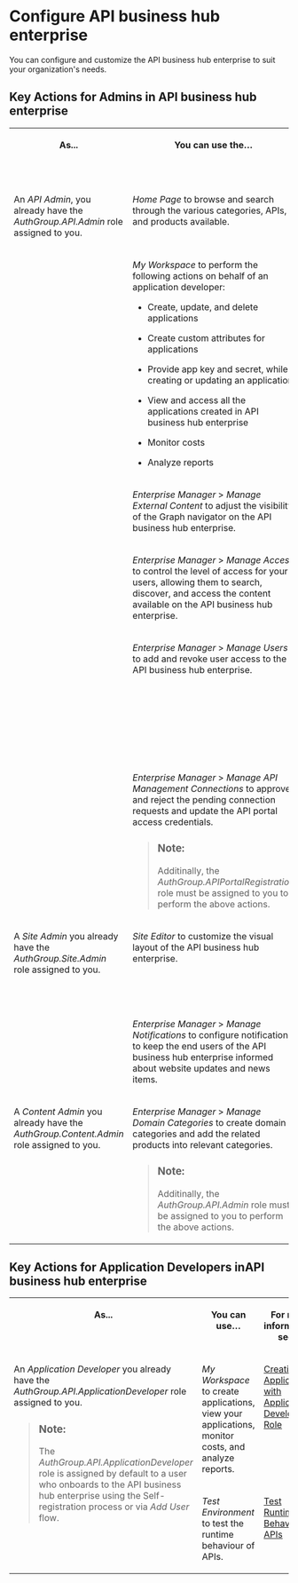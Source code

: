 <!-- loio54b4607902a446e39d8a6ba45ce63d6b -->

# Configure API business hub enterprise 

You can configure and customize the API business hub enterprise to suit your organization's needs.



<a name="loio54b4607902a446e39d8a6ba45ce63d6b__section_vnp_dgr_lbc"/>

## Key Actions for Admins in API business hub enterprise 


<table>
<tr>
<th valign="top">

As...

</th>
<th valign="top">

You can use the…

</th>
<th valign="top">

For more information, see…

</th>
</tr>
<tr>
<td valign="top" rowspan="6">

An *API Admin*, you already have the *AuthGroup.API.Admin* role assigned to you.

</td>
<td valign="top">

*Home Page* to browse and search through the various categories, APIs, and products available.

</td>
<td valign="top">

[Register on API business hub enterprise](register-on-api-business-hub-enterprise-c85fafe.md) 

</td>
</tr>
<tr>
<td valign="top">

*My Workspace* to perform the following actions on behalf of an application developer:

-   Create, update, and delete applications

-   Create custom attributes for applications

-   Provide app key and secret, while creating or updating an application

-   View and access all the applications created in API business hub enterprise
-   Monitor costs

-   Analyze reports




</td>
<td valign="top">

[Creating an Application with API business hub enterprise Administrator Role](creating-an-application-with-api-business-hub-enterprise-administrator-role-df4f777.md) 

</td>
</tr>
<tr>
<td valign="top">

*Enterprise Manager* \> *Manage External Content* to adjust the visibility of the Graph navigator on the API business hub enterprise.

</td>
<td valign="top">

[Manage External Content](https://help.sap.com/docs/integration-suite/sap-integration-suite/manage-external-content-new-design?version=CLOUD&q=Exyternal%20Content) 

</td>
</tr>
<tr>
<td valign="top">

*Enterprise Manager* \> *Manage Access* to control the level of access for your users, allowing them to search, discover, and access the content available on the API business hub enterprise.

</td>
<td valign="top">

[Manage Developer Access](manage-developer-access-9df3ece.md) 

</td>
</tr>
<tr>
<td valign="top">

*Enterprise Manager* \> *Manage Users* to add and revoke user access to the API business hub enterprise.

</td>
<td valign="top">

[Managing the Access Request of the Users \[New Design\]](managing-the-access-request-of-the-users-new-design-8b79ee8.md)

[Revoke Access \[New Design\]](revoke-access-new-design-ce609bb.md)

</td>
</tr>
<tr>
<td valign="top">

*Enterprise Manager* \> *Manage API Management Connections* to approve and reject the pending connection requests and update the API portal access credentials.

> ### Note:  
> Additinally, the *AuthGroup.APIPortalRegistration* role must be assigned to you to perform the above actions.



</td>
<td valign="top">

[Approve the Pending Connection Requests](approve-the-pending-connection-requests-e296f80.md) 

</td>
</tr>
<tr>
<td valign="top" rowspan="2">

A *Site Admin* you already have the *AuthGroup.Site.Admin* role assigned to you.

</td>
<td valign="top">

*Site Editor* to customize the visual layout of the API business hub enterprise.

</td>
<td valign="top">

[Customize the Visual Format of the API business hub enterprise](customize-the-visual-format-of-the-api-business-hub-enterprise-2eacd52.md) 

</td>
</tr>
<tr>
<td valign="top">

*Enterprise Manager* \> *Manage Notifications* to configure notifications to keep the end users of the API business hub enterprise informed about website updates and news items.

</td>
<td valign="top">

[Manage Notifications](manage-notifications-df32457.md) 

</td>
</tr>
<tr>
<td valign="top">

A *Content Admin* you already have the *AuthGroup.Content.Admin* role assigned to you.

</td>
<td valign="top">

*Enterprise Manager* \> *Manage Domain Categories* to create domain categories and add the related products into relevant categories.

> ### Note:  
> Additinally, the *AuthGroup.API.Admin* role must be assigned to you to perform the above actions.



</td>
<td valign="top">

[Manage Domain Categories](manage-domain-categories-bd9691d.md) 

</td>
</tr>
</table>



<a name="loio54b4607902a446e39d8a6ba45ce63d6b__section_dkw_dgr_lbc"/>

## Key Actions for Application Developers inAPI business hub enterprise


<table>
<tr>
<th valign="top">

As...

</th>
<th valign="top">

You can use…

</th>
<th valign="top">

For more information, see…

</th>
</tr>
<tr>
<td valign="top" rowspan="2">

An *Application Developer* you already have the *AuthGroup.API.ApplicationDeveloper* role assigned to you.

> ### Note:  
> The *AuthGroup.API.ApplicationDeveloper* role is assigned by default to a user who onboards to the API business hub enterprise using the Self-registration process or via *Add User* flow.



</td>
<td valign="top">

*My Workspace* to create applications, view your applications, monitor costs, and analyze reports.

</td>
<td valign="top">

[Creating an Application with Application Developer Role](creating-an-application-with-application-developer-role-99515fc.md) 

</td>
</tr>
<tr>
<td valign="top">

*Test Environment* to test the runtime behaviour of APIs.

</td>
<td valign="top">

[Test Runtime Behavior of APIs](test-runtime-behavior-of-apis-15c7d52.md) 

</td>
</tr>
</table>

